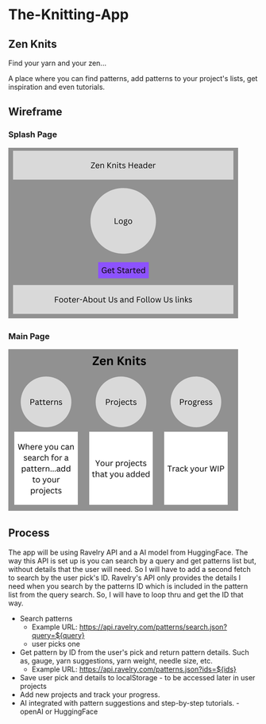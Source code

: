 # The-Knitting-App

## Zen Knits

Find your yarn and your zen...

A place where you can find patterns, add patterns to your project's lists, get inspiration and even tutorials. 

## Wireframe

### Splash Page

![wireframe for splash](img/splash.png)

### Main Page

![wireframe for main](img/wireframe.png)

## Process

The app will be using Ravelry API and a AI model from HuggingFace. The way this API is set up is you can search by a query and get patterns list but, without details that the user will need. So I will have to add a second fetch to search by the user pick's ID. Ravelry's API only provides the details I need when you search by the patterns ID which is included in the pattern list from the query search. So, I will have to loop thru and get the ID that way. 

- Search patterns 
    - Example URL: https://api.ravelry.com/patterns/search.json?query=${query}
    - user picks one
- Get pattern by ID from the user's pick and return pattern details. Such as, gauge, yarn suggestions, yarn weight, needle size, etc.
    - Example URL: https://api.ravelry.com/patterns.json?ids=${ids}
- Save user pick and details to localStorage - to be accessed later in user projects
- Add new projects and track your progress.
- AI integrated with pattern suggestions and step-by-step tutorials. - openAI or HuggingFace 

